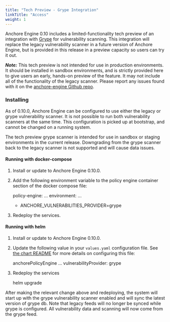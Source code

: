 ```yaml
---
title: "Tech Preview - Grype Integration"
linkTitle: "Access"
weight: 1
---
```


Anchore Engine 0.10 includes a limited-functionality tech preview of an integration with [Grype](https://github.com/anchore/grype)
for vulnerability scanning. This integration will replace the legacy vulnerability scanner in a future version of Anchore Engine,
but is provided in this release in a preview capacity so users can try it out.

***Note:*** This tech preview is not intended for use in production environments. It should be installed in sandbox environments,
and is strictly provided here to give users an early, hands-on preview of the feature. It may not include all of the
functionality of the legacy scanner. Please report any issues found with it on the
[anchore-engine Github repo](https://github.com/anchore/anchore-engine/issues).

### Installing
As of 0.10.0, Anchore Engine can be configured to use either the legacy or grype vulnerability scanner. It is not possible to run
both vulnerability scanners at the same time. This configuration is picked up at bootstrap, and cannot be changed on a running system.

The tech preview grype scanner is intended for use in sandbox or staging environments in the current release. Downgrading from the
grype scanner back to the legacy scanner is not supported and will cause data issues.

#### Running with docker-compose
1. Install or update to Anchore Engine 0.10.0.
2. Add the following environment variable to the policy engine container section of the docker compose file:


    policy-engine:
      ...
      environment:
      ...
      - ANCHORE_VULNERABILITIES_PROVIDER=grype

3. Redeploy the services.

#### Running with helm
1. Install or update to Anchore Engine 0.10.0.
2. Update the following value in your `values.yaml` configuration file. See 
   [the chart README](https://github.com/anchore/anchore-charts/tree/master/stable/anchore-engine#installing-the-anchore-engine-helm-chart)
   for more details on configuring this file:


    anchorePolicyEngine
      ...
      vulnerabilityProvider: grype

3. Redeploy the services


    helm upgrade

After making the relevant change above and redeploying, the system will start up with the grype vulnerability scanner enabled and will
sync the latest version of grype db. Note that legacy feeds will no longer be synced while grype is configured. All vulnerability data
and scanning will now come from the grype feed.


